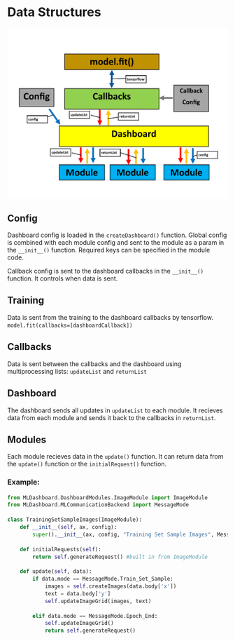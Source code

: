 # Data Structures

!["ALT TEXT"](DataStructuresDiagram.png)

## Config

Dashboard config is loaded in the `createDashboard()` function.
Global config is combined with each module config and sent to the module
as a param in the `__init__()` function. Required keys can be specified
in the module code.

Callback config is sent to the dashboard callbacks in the `__init__()`
function. It controls when data is sent.

## Training

Data is sent from the training to the dashboard callbacks by tensorflow.
`model.fit(callbacks=[dashboardCallback])`

## Callbacks

Data is sent between the callbacks and the dashboard using multiprocessing
lists: `updateList` and `returnList`

## Dashboard

The dashboard sends all updates in `updateList` to each module. It recieves
data from each module and sends it back to the callbacks in `returnList`.

## Modules

Each module recieves data in the `update()` function. It can return data
from the `update()` function or the `initialRequest()` function.

### Example:
```python
from MLDashboard.DashboardModules.ImageModule import ImageModule
from MLDashboard.MLCommunicationBackend import MessageMode

class TrainingSetSampleImages(ImageModule):
    def __init__(self, ax, config):
        super().__init__(ax, config, "Training Set Sample Images", MessageMode.Train_Set_Sample)

    def initialRequests(self):
        return self.generateRequest() #built in from ImageModule

    def update(self, data):
        if data.mode == MessageMode.Train_Set_Sample:
            images = self.createImages(data.body['x'])
            text = data.body['y']
            self.updateImageGrid(images, text)

        elif data.mode == MessageMode.Epoch_End:
            self.updateImageGrid()
            return self.generateRequest()
```